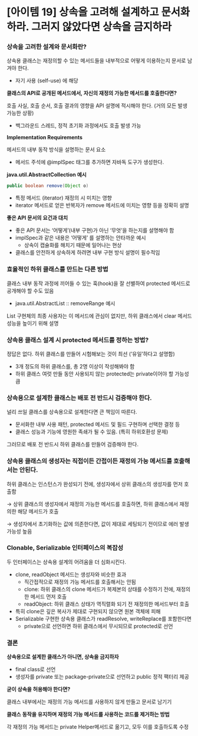 # [아이템 19] 상속을 고려해 설계하고 문서화하라. 그러지 않았다면 상속을 금지하라

### 상속을 고려한 설계와 문서화란?

상속용 클래스는 재정의할 수 있는 메서드들을 내부적으로 어떻게 이용하는지 문서로 남겨야 한다.

- 자기 사용 (self-use) 에 해당

**클래스의 API로 공개된 메서드에서, 자신의 재정의 가능한 메서드를 호출한다면?**

호출 사실, 호출 순서, 호출 결과의 영향을 API 설명에 적시해야 한다. (거의 모든 발생 가능한 상황)

- 백그라운드 스레드, 정적 초기화 과정에서도 호출 발생 가능

**Implementation Requirements**

메서드의 내부 동작 방식을 설명하는 문서 요소

- 메서드 주석에 @implSpec 태그를 추가하면 자바독 도구가 생성한다.

**java.util.AbstractCollection 예시**

```java
public boolean remove(Object o)
```

- 특정 메서드 (iterator) 재정의 시 미치는 영향
- iterator 메서드로 얻은 반복자가 remove 메서드에 미치는 영향 등을 정확히 설명

**좋은 API 문서의 요건과 대치**

- 좋은 API 문서는 ‘어떻게’(내부 구현)가 아닌 ‘무엇’을 하는지를 설명해야 함
- implSpec과 같은 내용은 ‘어떻게’ 를 설명하는 안타까운 예시
    - 상속이 캡슐화를 해치기 때문에 일어나는 현상
- 클래스를 안전하게 상속하게 하려면 내부 구현 방식 설명이 필수적임

### 효율적인 하위 클래스를 만드는 다른 방법

클래스 내부 동작 과정에 끼어들 수 있는 훅(hook)을 잘 선별하여 protected 메서드로 공개해야 할 수도 있음

- java.util.AbstractList :: removeRange 예시

List 구현체의 최종 사용자는 이 메서드에 관심이 없지만, 하위 클래스에서 clear 메서드 성능을 높이기 위해 설명

### 상속용 클래스 설계 시 protected 메서드를 정하는 방법?

정답은 없다. 하위 클래스를 만들어 시험해보는 것이 최선 (’유일’하다고 설명함)

- 3개 정도의 하위 클래스를, 총 2명 이상이 작성해봐야 함
- 하위 클래스 여럿 만들 동안 사용되지 않는 protected는 private이어야 할 가능성 큼

### 상속용으로 설계한 클래스는 배포 전 반드시 검증해야 한다.

널리 쓰일 클래스를 상속용으로 설계한다면 큰 책임이 따른다.

- 문서화한 내부 사용 패턴, protected 메서드 및 필드 구현하며 선택한 결정 등
- 클래스 성능과 기능에 영원한 족쇄가 될 수 있음. (특히 하위호환성 문제)

그러므로 배포 전 반드시 하위 클래스를 만들어 검증해야 한다.

### 상속용 클래스의 생성자는 직접이든 간접이든 재정의 가능 메서드를 호출해서는 안된다.

하위 클래스는 인스턴스가 완성되기 전에, 생성자에서 상위 클래스의 생성자를 먼저 호출함

→ 상위 클래스의 생성자에서 재정의 가능한 메서드를 호출하면, 하위 클래스에서 재정의한 해당 메서드가 호출

→ 생성자에서 초기화하는 값에 의존한다면, 값이 제대로 세팅되기 전이므로 에러 발생 가능성 높음

### Clonable, Serializable 인터페이스의 복잡성

두 인터페이스는 상속용 설계의 어려움을 더 심화시킨다.

- clone, readObject 메서드는 생성자와 비슷한 효과
    - 직간접적으로 재정의 가능 메서드를 호출해서는 안됨
    - clone: 하위 클래스의 clone 메서드가 복제본의 상태를 수정하기 전에, 재정의한 메서드 먼저 호출
    - readObject: 하위 클래스 상태가 역직렬화 되기 전 재정의한 메서드부터 호출
- 특히 clone은 깊은 복사가 제대로 구현되지 않으면 원본 객체에 피해
- Serializable 구현한 상속용 클래스가 readResolve, writeReplace를 포함한다면
    - private으로 선언하면 하위 클래스에서 무시되므로 protected로 선언

### 결론

**상속용으로 설계한 클래스가 아니면, 상속을 금지하자**

- final class로 선언
- 생성자를 private 또는 package-private으로 선언하고 public 정적 팩터리 제공

**굳이 상속을 허용해야 한다면?**

클래스 내부에서는 재정의 가능 메서드를 사용하지 않게 만들고 문서로 남기기

**클래스 동작을 유지하며 재정의 가능 메서드를 사용하는 코드를 제거하는 방법**

각 재정의 가능 메서드는 private Helper메서드로 옮기고, 모두 이를 호출하도록 수정